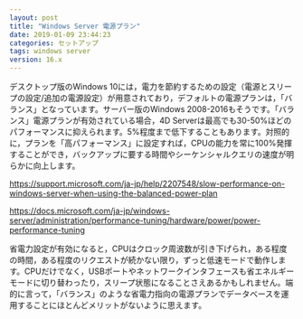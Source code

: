 ```yaml
---
layout: post
title: "Windows Server 電源プラン"
date: 2019-01-09 23:44:23
categories: セットアップ 
tags: windows server
version: 16.x
---
```


デスクトップ版のWindows 10には，電力を節約するための設定（電源とスリープの設定/追加の電源設定）が用意されており，デフォルトの電源プランは，「バランス」となっています。サーバー版のWindows 2008-2016もそうです。「バランス」電源プランが有効されている場合，4D Serverは最高でも30-50%ほどのパフォーマンスに抑えられます。5%程度まで低下することもあります。対照的に，プランを「高パフォーマンス」に設定すれば，CPUの能力を常に100%発揮することができ，バックアップに要する時間やシーケンシャルクエリの速度が明らかに向上します。

https://support.microsoft.com/ja-jp/help/2207548/slow-performance-on-windows-server-when-using-the-balanced-power-plan

https://docs.microsoft.com/ja-jp/windows-server/administration/performance-tuning/hardware/power/power-performance-tuning

省電力設定が有効になると，CPUはクロック周波数が引き下げられ，ある程度の時間，ある程度のリクエストが続かない限り，ずっと低速モードで動作します。CPUだけでなく，USBポートやネットワークインタフェースも省エネルギーモードに切り替わったり，スリープ状態になることさえあるかもしれません。端的に言って，「バランス」のような省電力指向の電源プランでデータベースを運用することにほとんどメリットがないように思えます。
